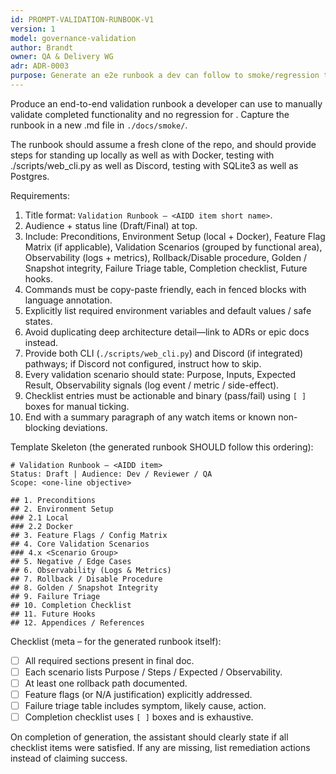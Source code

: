 ```yaml
---
id: PROMPT-VALIDATION-RUNBOOK-V1
version: 1
model: governance-validation
author: Brandt
owner: QA & Delivery WG
adr: ADR-0003
purpose: Generate an e2e runbook a dev can follow to smoke/regression test a change.
---
```


Produce an end-to-end validation runbook a developer can use to manually validate completed functionality and no regression for <!-- AIDD item -->. Capture the runbook in a new .md file in `./docs/smoke/`.

The runbook should assume a fresh clone of the repo, and should provide steps for standing up locally as well as with Docker, testing with ./scripts/web_cli.py as well as Discord, testing with SQLite3 as well as Postgres.

Requirements:
1. Title format: `Validation Runbook — <AIDD item short name>`.
2. Audience + status line (Draft/Final) at top.
3. Include: Preconditions, Environment Setup (local + Docker), Feature Flag Matrix (if applicable), Validation Scenarios (grouped by functional area), Observability (logs + metrics), Rollback/Disable procedure, Golden / Snapshot integrity, Failure Triage table, Completion checklist, Future hooks.
4. Commands must be copy-paste friendly, each in fenced blocks with language annotation.
5. Explicitly list required environment variables and default values / safe states.
6. Avoid duplicating deep architecture detail—link to ADRs or epic docs instead.
7. Provide both CLI (`./scripts/web_cli.py`) and Discord (if integrated) pathways; if Discord not configured, instruct how to skip.
8. Every validation scenario should state: Purpose, Inputs, Expected Result, Observability signals (log event / metric / side-effect).
9. Checklist entries must be actionable and binary (pass/fail) using `[ ]` boxes for manual ticking.
10. End with a summary paragraph of any watch items or known non-blocking deviations.

Template Skeleton (the generated runbook SHOULD follow this ordering):
```
# Validation Runbook — <AIDD item>
Status: Draft | Audience: Dev / Reviewer / QA
Scope: <one-line objective>

## 1. Preconditions
## 2. Environment Setup
### 2.1 Local
### 2.2 Docker
## 3. Feature Flags / Config Matrix
## 4. Core Validation Scenarios
### 4.x <Scenario Group>
## 5. Negative / Edge Cases
## 6. Observability (Logs & Metrics)
## 7. Rollback / Disable Procedure
## 8. Golden / Snapshot Integrity
## 9. Failure Triage
## 10. Completion Checklist
## 11. Future Hooks
## 12. Appendices / References
```

Checklist (meta – for the generated runbook itself):
- [ ] All required sections present in final doc.
- [ ] Each scenario lists Purpose / Steps / Expected / Observability.
- [ ] At least one rollback path documented.
- [ ] Feature flags (or N/A justification) explicitly addressed.
- [ ] Failure triage table includes symptom, likely cause, action.
- [ ] Completion checklist uses `[ ]` boxes and is exhaustive.

On completion of generation, the assistant should clearly state if all checklist items were satisfied. If any are missing, list remediation actions instead of claiming success.

